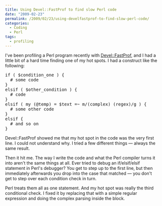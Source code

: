 ```yaml
---
title: Using Devel::FastProf to find slow Perl code
date: "2009-02-23"
permalink: /2009/02/23/using-develfastprof-to-find-slow-perl-code/
categories:
  - Coding
  - Perl
tags:
  - profiling
---
```

I've been profiling a Perl program recently with [Devel::FastProf][1], and I had a little bit of a hard time finding one of my hot spots. I had a construct like the following: 
<pre>if ( $condition_one ) {
  # some code
}
elsif ( $other_condition ) {
  # code
}
elsif ( my (@temp) = $text =~ m/(complex) (regex)/g ) {
  # some other code
}
elsif {
  # and so on
}
</pre>

Devel::FastProf showed me that my hot spot in the code was the very first line. I could not understand why. I tried a few different things &#8212; always the same result.

Then it hit me. The way I write the code and what the Perl compiler turns it into aren't the same things at all. Ever tried to debug an if/elsif/elsif statement in Perl's debugger? You get to step up to the first line, but then immediately afterwards you drop into the case that matched &#8212; you don't get to step over each condition check in turn.

Perl treats them all as one statement. And my hot spot was really the third conditional check. I fixed it by replacing that with a simple regular expression and doing the complex parsing inside the block.

 [1]: http://search.cpan.org/~salva/Devel-FastProf-0.08/lib/Devel/FastProf.pm
